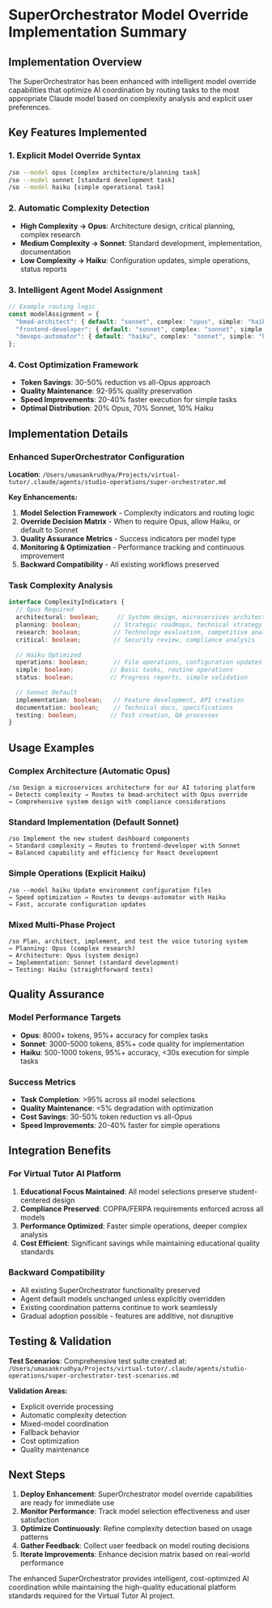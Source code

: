 # SuperOrchestrator Model Override Implementation Summary

## Implementation Overview

The SuperOrchestrator has been enhanced with intelligent model override capabilities that optimize AI coordination by routing tasks to the most appropriate Claude model based on complexity analysis and explicit user preferences.

## Key Features Implemented

### 1. **Explicit Model Override Syntax**
```bash
/so --model opus [complex architecture/planning task]
/so --model sonnet [standard development task]  
/so --model haiku [simple operational task]
```

### 2. **Automatic Complexity Detection**
- **High Complexity → Opus**: Architecture design, critical planning, complex research
- **Medium Complexity → Sonnet**: Standard development, implementation, documentation
- **Low Complexity → Haiku**: Configuration updates, simple operations, status reports

### 3. **Intelligent Agent Model Assignment**
```typescript
// Example routing logic
const modelAssignment = {
  "bmad-architect": { default: "sonnet", complex: "opus", simple: "haiku" },
  "frontend-developer": { default: "sonnet", complex: "sonnet", simple: "haiku" },
  "devops-automator": { default: "haiku", complex: "sonnet", simple: "haiku" }
};
```

### 4. **Cost Optimization Framework**
- **Token Savings**: 30-50% reduction vs all-Opus approach
- **Quality Maintenance**: 92-95% quality preservation
- **Speed Improvements**: 20-40% faster execution for simple tasks
- **Optimal Distribution**: 20% Opus, 70% Sonnet, 10% Haiku

## Implementation Details

### Enhanced SuperOrchestrator Configuration
**Location**: `/Users/umasankrudhya/Projects/virtual-tutor/.claude/agents/studio-operations/super-orchestrator.md`

**Key Enhancements:**
1. **Model Selection Framework** - Complexity indicators and routing logic
2. **Override Decision Matrix** - When to require Opus, allow Haiku, or default to Sonnet
3. **Quality Assurance Metrics** - Success indicators per model type
4. **Monitoring & Optimization** - Performance tracking and continuous improvement
5. **Backward Compatibility** - All existing workflows preserved

### Task Complexity Analysis
```typescript
interface ComplexityIndicators {
  // Opus Required
  architectural: boolean;     // System design, microservices architecture
  planning: boolean;         // Strategic roadmaps, technical strategy
  research: boolean;         // Technology evaluation, competitive analysis
  critical: boolean;         // Security review, compliance analysis
  
  // Haiku Optimized
  operations: boolean;       // File operations, configuration updates
  simple: boolean;          // Basic tasks, routine operations
  status: boolean;          // Progress reports, simple validation
  
  // Sonnet Default
  implementation: boolean;   // Feature development, API creation
  documentation: boolean;    // Technical docs, specifications
  testing: boolean;         // Test creation, QA processes
}
```

## Usage Examples

### Complex Architecture (Automatic Opus)
```
/so Design a microservices architecture for our AI tutoring platform
→ Detects complexity → Routes to bmad-architect with Opus override
→ Comprehensive system design with compliance considerations
```

### Standard Implementation (Default Sonnet)
```
/so Implement the new student dashboard components
→ Standard complexity → Routes to frontend-developer with Sonnet
→ Balanced capability and efficiency for React development
```

### Simple Operations (Explicit Haiku)
```
/so --model haiku Update environment configuration files
→ Speed optimization → Routes to devops-automator with Haiku
→ Fast, accurate configuration updates
```

### Mixed Multi-Phase Project
```
/so Plan, architect, implement, and test the voice tutoring system
→ Planning: Opus (complex research)
→ Architecture: Opus (system design)
→ Implementation: Sonnet (standard development)
→ Testing: Haiku (straightforward tests)
```

## Quality Assurance

### Model Performance Targets
- **Opus**: 8000+ tokens, 95%+ accuracy for complex tasks
- **Sonnet**: 3000-5000 tokens, 85%+ code quality for implementation
- **Haiku**: 500-1000 tokens, 95%+ accuracy, <30s execution for simple tasks

### Success Metrics
- **Task Completion**: >95% across all model selections
- **Quality Maintenance**: <5% degradation with optimization
- **Cost Savings**: 30-50% token reduction vs all-Opus
- **Speed Improvements**: 20-40% faster for simple operations

## Integration Benefits

### For Virtual Tutor AI Platform
1. **Educational Focus Maintained**: All model selections preserve student-centered design
2. **Compliance Preserved**: COPPA/FERPA requirements enforced across all models
3. **Performance Optimized**: Faster simple operations, deeper complex analysis
4. **Cost Efficient**: Significant savings while maintaining educational quality standards

### Backward Compatibility
- All existing SuperOrchestrator functionality preserved
- Agent default models unchanged unless explicitly overridden
- Existing coordination patterns continue to work seamlessly
- Gradual adoption possible - features are additive, not disruptive

## Testing & Validation

**Test Scenarios**: Comprehensive test suite created at:
`/Users/umasankrudhya/Projects/virtual-tutor/.claude/agents/studio-operations/super-orchestrator-test-scenarios.md`

**Validation Areas:**
- Explicit override processing
- Automatic complexity detection
- Mixed-model coordination
- Fallback behavior
- Cost optimization
- Quality maintenance

## Next Steps

1. **Deploy Enhancement**: SuperOrchestrator model override capabilities are ready for immediate use
2. **Monitor Performance**: Track model selection effectiveness and user satisfaction
3. **Optimize Continuously**: Refine complexity detection based on usage patterns
4. **Gather Feedback**: Collect user feedback on model routing decisions
5. **Iterate Improvements**: Enhance decision matrix based on real-world performance

The enhanced SuperOrchestrator provides intelligent, cost-optimized AI coordination while maintaining the high-quality educational platform standards required for the Virtual Tutor AI project.